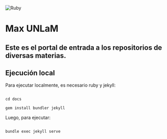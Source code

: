 ![Ruby](https://img.shields.io/badge/ruby-%23CC342D.svg?style=for-the-badge&logo=ruby&logoColor=white)

# Max UNLaM


## Este es el portal de entrada a los repositorios de diversas materias.

## Ejecución local

Para ejecutar localmente, es necesario ruby y jekyll:

```shell

cd docs

gem install bundler jekyll

```

Luego, para ejecutar:

```shell

bundle exec jekyll serve

```
